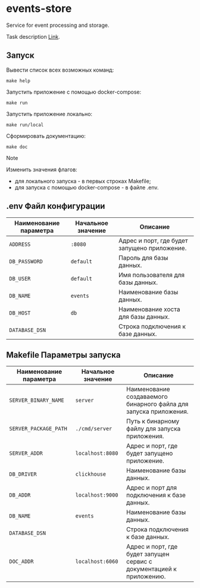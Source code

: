 # events-store
Service for event processing and storage.

Task description [Link](https://github.com/pavlegich/events-store/blob/main/SPECIFICATION.md).

## Запуск

Вывести список всех возможных команд:

`make help`

Запустить приложение с помощью docker-compose:

`make run`

Запустить приложение локально:

`make run/local`

Сформировать документацию:

`make doc`

> [!NOTE]
> Изменить значения флагов:
> - для локального запуска - в первых строках Makefile;
> - для запуска с помощью docker-compose - в файле .env.

## .env Файл конфигурации

| Наименование параметра | Начальное значение | Описание |
| ---------------------- | ------------------ | -------- |
| `ADDRESS` | `:8080` | Адрес и порт, где будет запущено приложение. |
| `DB_PASSWORD` | `default` | Пароль для базы данных. |
| `DB_USER` | `default` | Имя пользователя для базы данных. |
| `DB_NAME` | `events` | Наименование базы данных. |
| `DB_HOST` | `db` | Наименование хоста для базы данных. |
| `DATABASE_DSN` | | Строка подключения к базе данных. |

## Makefile Параметры запуска

| Наименование параметра | Начальное значение | Описание |
| ---------------------- | ------------------ | -------- |
| `SERVER_BINARY_NAME` | `server` | Наименование создаваемого бинарного файла для запуска приложения. |
| `SERVER_PACKAGE_PATH` | `./cmd/server` | Путь к бинарному файлу для запуска приложения. |
| `SERVER_ADDR` | `localhost:8080` | Адрес и порт, где будет запущено приложение. |
| `DB_DRIVER` | `clickhouse` | Наименование базы данных. |
| `DB_ADDR` | `localhost:9000` | Адрес и порт для подключения к базе данных. |
| `DB_NAME` | `events` | Наименование базы данных. |
| `DATABASE_DSN` | | Строка подключения к базе данных. |
| `DOC_ADDR` | `localhost:6060` | Адрес и порт, где будет запущен сервис с документацией к приложению. |
